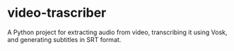 # video-trascriber
A Python project for extracting audio from video, transcribing it using Vosk, and generating subtitles in SRT format.

